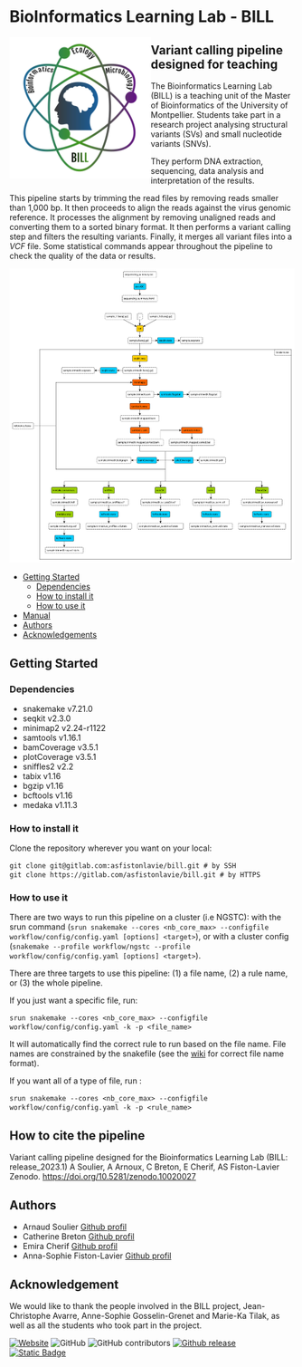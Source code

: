 # BioInformatics Learning Lab - BILL

<img src="img/logo_bill.jpg" alt="Logo BILL" title="Logo BILL" align="left" width=250 height=250/>

## Variant calling pipeline designed for teaching

The Bioinformatics Learning Lab (BILL) is a teaching unit of the Master of Bioinformatics of the University of Montpellier. Students take part in a research project analysing structural variants (SVs) and small nucleotide variants (SNVs).

They perform DNA extraction, sequencing, data analysis and interpretation of the results. 

This pipeline starts by trimming the read files by removing reads smaller than 1,000 bp. It then proceeds to align the reads against the virus genomic reference. It processes the alignment by removing unaligned reads and converting them to a sorted binary format. It then performs a variant calling step and filters the resulting variants. Finally, it merges all variant files into a _VCF_ file. Some statistical commands appear throughout the pipeline to check the quality of the data or results.

<img src="img/pipeline.svg" alt="Pipeline" title="Pipeline"/>

- [Getting Started](#getting-started)
    - [Dependencies](#dependencies)
    - [How to install it](#install)
    - [How to use it](#how-to-use-it)
- [Manual](https://asfistonlavie.github.io/BILL/)
- [Authors](#authors)
- [Acknowledgements](#acknowledgement)

## Getting Started

### Dependencies

- snakemake v7.21.0
- seqkit v2.3.0
- minimap2 v2.24-r1122
- samtools v1.16.1
- bamCoverage v3.5.1
- plotCoverage v3.5.1
- sniffles2 v2.2
- tabix v1.16
- bgzip v1.16
- bcftools v1.16
- medaka v1.11.3

### How to install it

Clone the repository wherever you want on your local:

```
git clone git@gitlab.com:asfistonlavie/bill.git # by SSH 
git clone https://gitlab.com/asfistonlavie/bill.git # by HTTPS
```

### How to use it

There are two ways to run this pipeline on a cluster (i.e NGSTC): with the srun command (`srun snakemake --cores <nb_core_max> --configfile workflow/config/config.yaml [options] <target>`), or with a cluster config (`snakemake --profile workflow/ngstc --profile workflow/config/config.yaml [options] <target>`).

There are three targets to use this pipeline: (1) a file name, (2) a rule name, or (3) the whole pipeline.

If you just want a specific file, run:
```
srun snakemake --cores <nb_core_max> --configfile workflow/config/config.yaml -k -p <file_name>
```
It will automatically find the correct rule to run based on the file name. File names are constrained by the snakefile (see the [wiki](https://gitlab.com/souliera/bill/-/wikis/Release-2024/Rule-details) for correct file name format).

If you want all of a type of file, run :
```
srun snakemake --cores <nb_core_max> --configfile workflow/config/config.yaml -k -p <rule_name>
```

## How to cite the pipeline

Variant calling pipeline designed for the Bioinformatics Learning Lab (BILL: release_2023.1)
A Soulier, A Arnoux, C Breton, E Cherif, AS Fiston-Lavier
Zenodo. https://doi.org/10.5281/zenodo.10020027

## Authors

- Arnaud Soulier [Github profil](https://github.com/souliera)
- Catherine Breton [Github profil](https://github.com/CathyBreton)
- Emira Cherif [Github profil](https://github.com/emiracherif)
- Anna-Sophie Fiston-Lavier [Github profil](https://github.com/asfistonlavie)


## Acknowledgement
 
We would like to thank the people involved in the BILL project, Jean-Christophe Avarre, Anne-Sophie Gosselin-Grenet and Marie-Ka Tilak, as well as all the students who took part in the project. 

[![Website](https://img.shields.io/website?up_message=up&up_color=green&down_message=down&down_color=red&url=https://informatique-fds.edu.umontpellier.fr/etudiants/masters-transdisciplinaires/master-bioinformatique/bill-bioinformatics-learning-lab/)](https://informatique-fds.edu.umontpellier.fr/etudiants/masters-transdisciplinaires/master-bioinformatique/bill-bioinformatics-learning-lab/)
![GitHub](https://img.shields.io/github/license/asfistonlavie/BILL)
![GitHub contributors](https://img.shields.io/github/contributors/asfistonlavie/BILL)
[![Github release](https://badgen.net/github/releases/asfistonlavie/BILL)](https://github.com/asfistonlavie/BILL/releases)
[![Static Badge](https://img.shields.io/badge/wiki-yes-green)](https://github.com/asfistonlavie/BILL/wiki)

